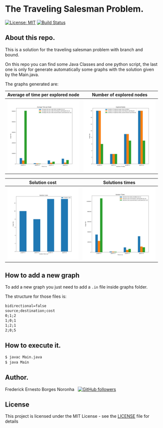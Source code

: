 # The Traveling Salesman Problem.
[![License: MIT](https://img.shields.io/github/license/frederickbor/TravelingSalesman)](LICENSE)
[![Build Status](https://travis-ci.com/FrederickBor/TravelingSalesman.svg?token=HuNyoajcDod2s5H5ssXH&branch=master)](https://travis-ci.com/FrederickBor/TravelingSalesman)

## About this repo.

This is a solution for the traveling salesman problem with branch and bound.

On this repo you can find some Java Classes and one python script, the last one is only for generate automatically some graphs with the solution given by the Main.java.

The graphs generated are:

Average of time per explored node | Number of explored nodes
:------------: | :-------------:
![Average Time per Node](images/output2020_04_12_00_37_29/output2020_04_12_00_37_29_AvgTimePerNode.jpg) | ![Explored Nodes](images/output2020_04_12_00_37_29/output2020_04_12_00_37_29_ExploredNodes.jpg)

Solution cost | Solutions times
:------------: | :-------------:
![Solution Cost](images/output2020_04_12_00_37_29/output2020_04_12_00_37_29_SolutionCost.jpg) | ![Solution Time](images/output2020_04_12_00_37_29/output2020_04_12_00_37_29_SolutionTime.jpg)

## How to add a new graph

To add a new graph you just need to add a `.in` file inside graphs folder.

The structure for those files is:

```graph.in
bidirectional=false
source;destination;cost
0;1;2
1;0;1
1;2;1
2;0;5
```

## How to execute it.

```bash
$ javac Main.java
$ java Main
```

## Author.

Frederick Ernesto Borges Noronha &nbsp; [![GitHub followers](https://img.shields.io/github/followers/FrederickBor?label=%40FrederickBor&style=social)](https://github.com/FrederickBor)

## License

This project is licensed under the MIT License - see the [LICENSE](LICENSE) file for details